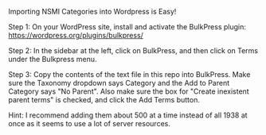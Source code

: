 Importing NSMI Categories into Wordpress is Easy!

Step 1: On your WordPress site, install and activate the BulkPress plugin: https://wordpress.org/plugins/bulkpress/

Step 2: In the sidebar at the left, click on BulkPress, and then click on Terms under the Bulkpress menu.

Step 3: Copy the contents of the text file in this repo into BulkPress. Make sure the Taxonomy dropdown says Category and the Add to Parent Category says "No Parent". Also make sure the box for "Create inexistent parent terms" is checked, and click the Add Terms button.

Hint: I recommend adding them about 500 at a time instead of all 1938 at once as it seems to use a lot of server resources.
